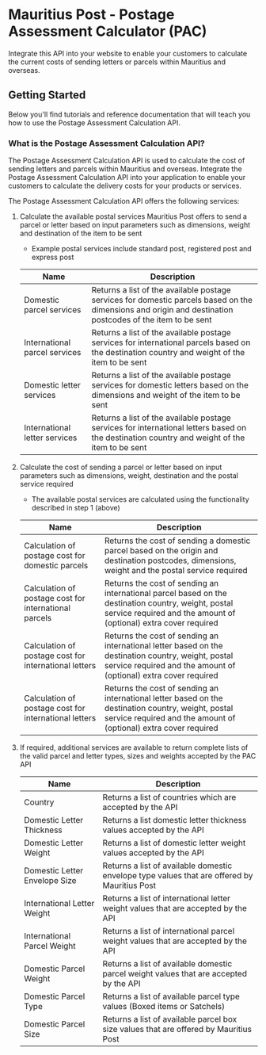 # Mauritius Post - Postage Assessment Calculator (PAC)

Integrate this API into your website to enable your customers to calculate the current costs of sending letters or parcels within Mauritius and overseas.

## Getting Started

Below you'll find tutorials and reference documentation that will teach you how to use the Postage Assessment Calculation API.

### What is the Postage Assessment Calculation API?

The Postage Assessment Calculation API is used to calculate the cost of sending letters and parcels within Mauritius and overseas. Integrate the Postage Assessment Calculation API into your application to enable your customers to calculate the delivery costs for your products or services.

The Postage Assessment Calculation API offers the following services:

1.	Calculate the available postal services Mauritius Post offers to send a parcel or letter based on input parameters such as dimensions, weight and destination of the item to be sent

	- Example postal services include standard post, registered post and express post

	| **Name**               	| Description |
	| ------------------------- | ----------- |
	| Domestic parcel services  | Returns a list of the available postage services for domestic parcels based on the dimensions and origin and destination postcodes of the item to be sent |
	| International parcel services | Returns a list of the available postage services for international parcels based on the destination country and weight of the item to be sent |
	| Domestic letter services | Returns a list of the available postage services for domestic letters based on the dimensions and weight of the item to be sent |
	| International letter services | Returns a list of the available postage services for international letters based on the destination country and weight of the item to be sent |

2.	Calculate the cost of sending a parcel or letter based on input parameters such as dimensions, weight, destination and the postal service required

	- The available postal services are calculated using the functionality described in step 1 (above)

	| **Name**               	| Description |
	| ------------------------- | ----------- |
	| Calculation of postage cost for domestic parcels | Returns the cost of sending a domestic parcel based on the origin and destination postcodes, dimensions, weight and the postal service required |
	| Calculation of postage cost for international parcels | Returns the cost of sending an international parcel based on the destination country, weight, postal service required and the amount of (optional) extra cover required |
	| Calculation of postage cost for international letters | Returns the cost of sending an international letter based on the destination country, weight, postal service required and the amount of (optional) extra cover required |
	| Calculation of postage cost for international letters | Returns the cost of sending an international letter based on the destination country, weight, postal service required and the amount of (optional) extra cover required |

3.	If required, additional services are available to return complete lists of the valid parcel and letter types, sizes and weights accepted by the PAC API

	| **Name**               	| Description |
	| ------------------------- | ----------- |
	| Country | Returns a list of countries which are accepted by the API |
	| Domestic Letter Thickness | Returns a list domestic letter thickness values accepted by the API |
	| Domestic Letter Weight | Returns a list of domestic letter weight values accepted by the API |
	| Domestic Letter Envelope Size | Returns a list of available domestic envelope type values that are offered by Mauritius Post |
	| International Letter Weight | Returns a list of international letter weight values that are accepted by the API |
	| International Parcel Weight | Returns a list of international parcel weight values that are accepted by the API |
	| Domestic Parcel Weight | Returns a list of available domestic parcel weight values that are accepted by the API |
	| Domestic Parcel Type | Returns a list of available parcel type values (Boxed items or Satchels) |
	| Domestic Parcel Size | Returns a list of available parcel box size values that are offered by Mauritius Post |
